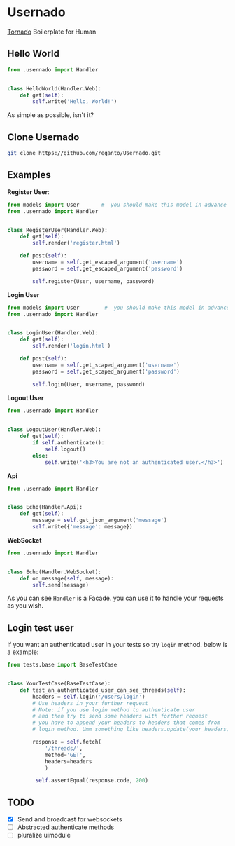 # Usernado

[Tornado](https://www.tornadoweb.org/en/stable/) Boilerplate for Human 

## Hello World

```python
from .usernado import Handler


class HelloWorld(Handler.Web):
    def get(self):
        self.write('Hello, World!')
```

As simple as possible, isn't it?

## Clone Usernado

```bash
git clone https://github.com/reganto/Usernado.git
```

## Examples

**Register User**:

```python
from models import User       #  you should make this model in advance
from .usernado import Handler


class RegisterUser(Handler.Web):
    def get(self):
        self.render('register.html')

    def post(self):
        username = self.get_escaped_argument('username')
        password = self.get_escaped_argument('password')

        self.register(User, username, password)
```

**Login User**

```python
from models import User        #  you should make this model in advance
from .usernado import Handler


class LoginUser(Handler.Web):
    def get(self):
        self.render('login.html')

    def post(self):
        username = self.get_scaped_argument('username')
        password = self.get_scaped_argument('password')

        self.login(User, username, password)
```

**Logout User**

```python
from .usernado import Handler

 
class LogoutUser(Handler.Web):
    def get(self):
        if self.authenticate():
            self.logout()
        else:
            self.write('<h3>You are not an authenticated user.</h3>')
```

**Api**

```python
from .usernado import Handler


class Echo(Handler.Api):
    def get(self):    
        message = self.get_json_argument('message')
        self.write({'message': message})
```




**WebSocket**

```python
from .usernado import Handler


class Echo(Handler.WebSocket):
    def on_message(self, message):
        self.send(message)
```

As you can see `Handler` is a Facade. you can use it to handle your requests as you wish.

## Login test user

If you want an authenticated user in your tests so try `login` method. below is a example:

```python
from tests.base import BaseTestCase


class YourTestCase(BaseTestCase):
    def test_an_authenticated_user_can_see_threads(self):
        headers = self.login('/users/login')
        # Use headers in your further request
        # Note: if you use login method to authenticate user
        # and then try to send some headers with forther request
        # you have to append your headers to headers that comes from
        # login method. Umm something like headers.update(your_headers).

        response = self.fetch(
            '/threads/',
            method='GET',
            headers=headers
            )

         self.assertEqual(response.code, 200)
```

## TODO

- [x] Send and broadcast for websockets
- [ ] Abstracted authenticate methods
- [ ] pluralize uimodule

